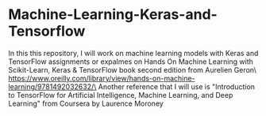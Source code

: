 # Machine-Learning-Keras-and-Tensorflow
In this this repository, I will work on machine learning models with Keras and TensorFlow assignments or expalmes on Hands On Machine Learning with Scikit-Learn, Keras & TensorFlow book second edition from Aurelien Geron\ 
https://www.oreilly.com/library/view/hands-on-machine-learning/9781492032632/\
Another reference that I will use is "Introduction to TensorFlow for Artificial Intelligence, Machine Learning, and Deep Learning" from Coursera by Laurence Moroney
